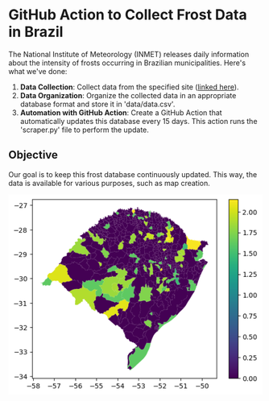 # GitHub Action to Collect Frost Data in Brazil

The National Institute of Meteorology (INMET) releases daily information about the intensity of frosts occurring in Brazilian municipalities. Here's what we've done:

1. **Data Collection**: Collect data from the specified site ([linked here](https://portal.inmet.gov.br/paginas/geadas#)).
2. **Data Organization**: Organize the collected data in an appropriate database format and store it in 'data/data.csv'.
3. **Automation with GitHub Action**: Create a GitHub Action that automatically updates this database every 15 days. This action runs the 'scraper.py' file to perform the update.

## Objective

Our goal is to keep this frost database continuously updated. This way, the data is available for various purposes, such as map creation.


![Alt text](https://raw.githubusercontent.com/fms-1988/Brazil-Frost-DataUpdater/main/data/maps/RS.png)


